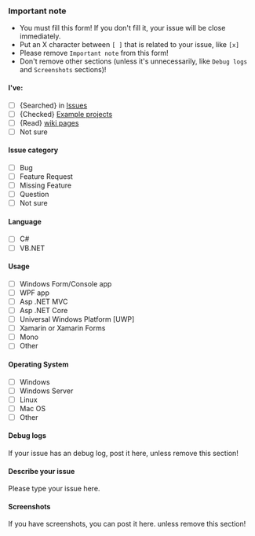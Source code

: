 ﻿### Important note
- You must fill this form! If you don't fill it, your issue will be close immediately.
- Put an X character between `[ ]` that is related to your issue, like `[x]`
- Please remove `Important note` from this form!
- Don't remove other sections (unless it's unnecessarily, like `Debug logs` and `Screenshots` sections)!

#### I've:
 - [ ] {Searched} in [Issues](https://github.com/ramtinak/InstagramApiSharp/search?type=Issues) 
 - [ ] {Checked} [Example projects](https://github.com/ramtinak/InstagramApiSharp/tree/master/samples)
 - [ ] {Read} [wiki pages](https://github.com/ramtinak/InstagramApiSharp/wiki)
 - [ ] Not sure

#### Issue category
 - [ ] Bug
 - [ ] Feature Request
 - [ ] Missing Feature
 - [ ] Question
 - [ ] Not sure

#### Language
- [ ] C#
- [ ] VB.NET

#### Usage
- [ ] Windows Form/Console app
- [ ] WPF app
- [ ] Asp .NET MVC
- [ ] Asp .NET Core
- [ ] Universal Windows Platform [UWP]
- [ ] Xamarin or Xamarin Forms
- [ ] Mono
- [ ] Other

#### Operating System
- [ ] Windows
- [ ] Windows Server
- [ ] Linux
- [ ] Mac OS
- [ ] Other

#### Debug logs
If your issue has an debug log, post it here, unless remove this section!

#### Describe your issue
Please type your issue here.

#### Screenshots
If you have screenshots, you can post it here. unless remove this section!

